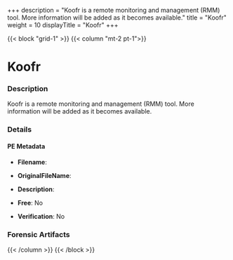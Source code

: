 +++
description = "Koofr is a remote monitoring and management (RMM) tool. More information will be added as it becomes available."
title = "Koofr"
weight = 10
displayTitle = "Koofr"
+++


{{< block "grid-1" >}}
{{< column "mt-2 pt-1">}}

# Koofr


### Description

Koofr is a remote monitoring and management (RMM) tool. More information will be added as it becomes available.




### Details


#### PE Metadata
- **Filename**: 
- **OriginalFileName**: 
- **Description**: 


- **Free**: No

- **Verification**: No





### Forensic Artifacts










{{< /column >}}
{{< /block >}}
